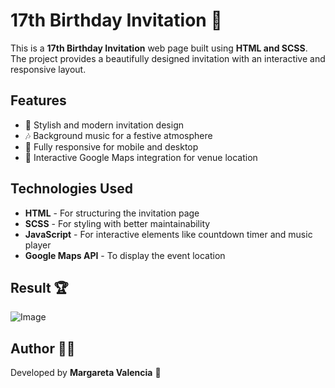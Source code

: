 # 17th Birthday Invitation 🎂

This is a **17th Birthday Invitation** web page built using **HTML and SCSS**. 
The project provides a beautifully designed invitation with an interactive and responsive layout.  

## Features  
- 🎨 Stylish and modern invitation design  
- 🎶 Background music for a festive atmosphere  
- 📱 Fully responsive for mobile and desktop  
- 📍 Interactive Google Maps integration for venue location  

## Technologies Used  
- **HTML** - For structuring the invitation page  
- **SCSS** - For styling with better maintainability  
- **JavaScript** - For interactive elements like countdown timer and music player  
- **Google Maps API** - To display the event location  

## Result 🏆
![Image](https://github.com/user-attachments/assets/109f55fa-8597-4a27-8ca0-628fb8649ef3)

## Author 👨‍💻 
Developed by **Margareta Valencia** 💅	 
